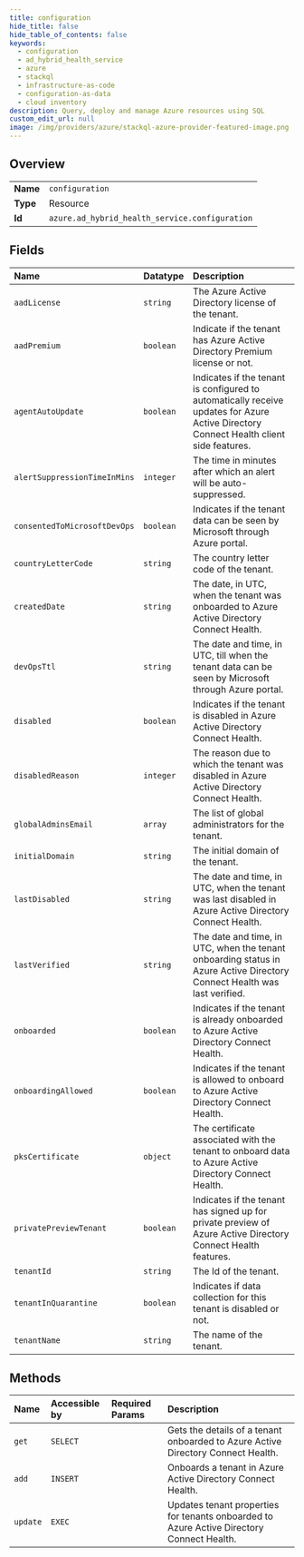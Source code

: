 ```yaml
---
title: configuration
hide_title: false
hide_table_of_contents: false
keywords:
  - configuration
  - ad_hybrid_health_service
  - azure    
  - stackql
  - infrastructure-as-code
  - configuration-as-data
  - cloud inventory
description: Query, deploy and manage Azure resources using SQL
custom_edit_url: null
image: /img/providers/azure/stackql-azure-provider-featured-image.png
---
```

  
    

## Overview
<table><tbody>
<tr><td><b>Name</b></td><td><code>configuration</code></td></tr>
<tr><td><b>Type</b></td><td>Resource</td></tr>
<tr><td><b>Id</b></td><td><code>azure.ad_hybrid_health_service.configuration</code></td></tr>
</tbody></table>

## Fields
| Name | Datatype | Description |
|:-----|:---------|:------------|
| `aadLicense` | `string` | The Azure Active Directory license of the tenant. |
| `aadPremium` | `boolean` | Indicate if the tenant has Azure Active Directory Premium license or not. |
| `agentAutoUpdate` | `boolean` | Indicates if the tenant is configured to automatically receive updates for Azure Active Directory Connect Health client side features. |
| `alertSuppressionTimeInMins` | `integer` | The time in minutes after which an alert will be auto-suppressed. |
| `consentedToMicrosoftDevOps` | `boolean` | Indicates if the tenant data can be seen by Microsoft through Azure portal. |
| `countryLetterCode` | `string` | The country letter code of the tenant. |
| `createdDate` | `string` | The date, in UTC, when the tenant was onboarded to Azure Active Directory Connect Health. |
| `devOpsTtl` | `string` | The date and time, in UTC, till when the tenant data can be seen by Microsoft through Azure portal. |
| `disabled` | `boolean` | Indicates if the tenant is disabled in Azure Active Directory Connect Health. |
| `disabledReason` | `integer` | The reason due to which the tenant was disabled in Azure Active Directory Connect Health. |
| `globalAdminsEmail` | `array` | The list of global administrators for the tenant. |
| `initialDomain` | `string` | The initial domain of the tenant. |
| `lastDisabled` | `string` | The date and time, in UTC, when the tenant was last disabled in Azure Active Directory Connect Health. |
| `lastVerified` | `string` | The date and time, in UTC, when the tenant onboarding status in Azure Active Directory Connect Health was last verified. |
| `onboarded` | `boolean` | Indicates if the tenant is already onboarded to Azure Active Directory Connect Health. |
| `onboardingAllowed` | `boolean` | Indicates if the tenant is allowed to  onboard to Azure Active Directory Connect Health. |
| `pksCertificate` | `object` | The certificate associated with the tenant to onboard data to Azure Active Directory Connect Health. |
| `privatePreviewTenant` | `boolean` | Indicates if the tenant has signed up for private preview of Azure Active Directory Connect Health features. |
| `tenantId` | `string` | The Id of the tenant. |
| `tenantInQuarantine` | `boolean` | Indicates if data collection for this tenant is disabled or not. |
| `tenantName` | `string` | The name of the tenant. |
## Methods
| Name | Accessible by | Required Params | Description |
|:-----|:--------------|:----------------|:------------|
| `get` | `SELECT` |  | Gets the details of a tenant onboarded to Azure Active Directory Connect Health. |
| `add` | `INSERT` |  | Onboards a tenant in Azure Active Directory Connect Health. |
| `update` | `EXEC` |  | Updates tenant properties for tenants onboarded to Azure Active Directory Connect Health. |
